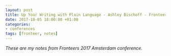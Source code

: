 ```yaml
---
layout: post
title: Up Your Writing with Plain Language - Ashley Bischoff - Fronteers Amsterdam 2017
date: 2017-10-05 18:00:00 +01:00
categories:
- conferences
tags: [fronteer, notes]
---
```


_These are my notes from Fronteers 2017 Amsterdam conference._

